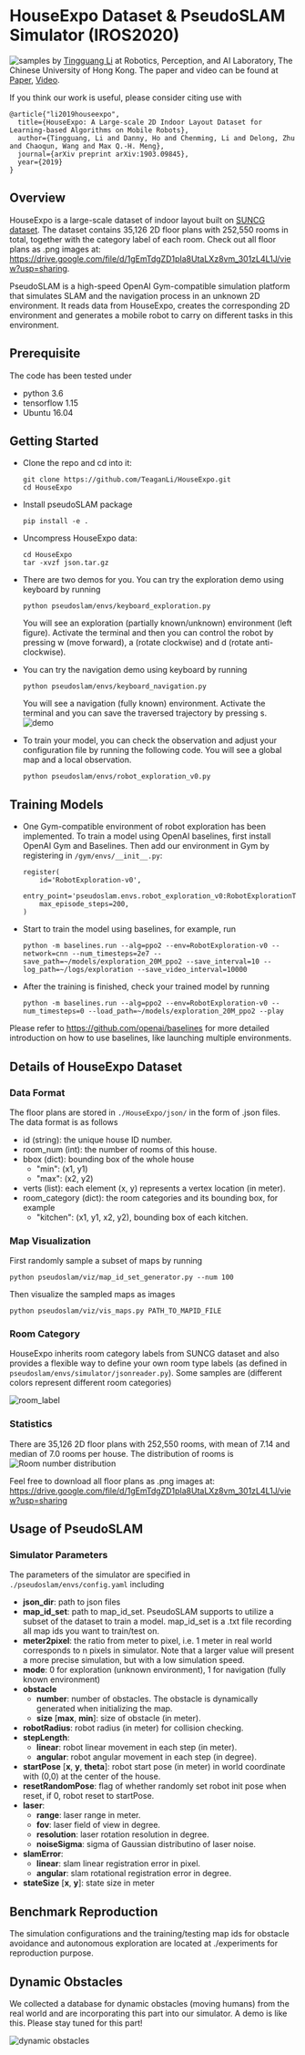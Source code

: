 # HouseExpo Dataset & PseudoSLAM Simulator (IROS2020)
![samples](http://www.ee.cuhk.edu.hk/~tgli/TingguangLi_files/collection.png)
by [Tingguang Li](http://www.ee.cuhk.edu.hk/~tgli/) at Robotics, Perception, and AI Laboratory, The Chinese University of Hong Kong. The paper and video can be found at [Paper](https://arxiv.org/abs/1903.09845), [Video](https://youtu.be/v7XPzj62OfE).

If you think our work is useful, please consider citing use with
```
@article{"li2019houseexpo",
  title={HouseExpo: A Large-scale 2D Indoor Layout Dataset for Learning-based Algorithms on Mobile Robots},
  author={Tingguang, Li and Danny, Ho and Chenming, Li and Delong, Zhu and Chaoqun, Wang and Max Q.-H. Meng},
  journal={arXiv preprint arXiv:1903.09845},
  year={2019}
}
```

## Overview
HouseExpo is a large-scale dataset of indoor layout built on [SUNCG dataset](http://suncg.cs.princeton.edu/#). The dataset contains 35,126 2D floor plans with 252,550 rooms in total, together with the category label of each room. Check out all floor plans as .png images at:
https://drive.google.com/file/d/1gEmTdgZD1pIa8UtaLXz8vm_301zL4L1J/view?usp=sharing.

PseudoSLAM is a high-speed OpenAI Gym-compatible simulation platform that simulates SLAM and the navigation process in an unknown 2D environment. It reads data from HouseExpo, creates the corresponding 2D environment and generates a mobile robot to carry on different tasks in this environment. 

## Prerequisite
The code has been tested under 
* python 3.6
* tensorflow 1.15
* Ubuntu 16.04

## Getting Started
- Clone the repo and cd into it:
  ```
  git clone https://github.com/TeaganLi/HouseExpo.git
  cd HouseExpo
  ```
- Install pseudoSLAM package
  ```
  pip install -e .
  ```
- Uncompress HouseExpo data:
  ```
  cd HouseExpo
  tar -xvzf json.tar.gz
  ```
- There are two demos for you. You can try the exploration demo using keyboard by running 
  ```
  python pseudoslam/envs/keyboard_exploration.py
  ```
  You will see an exploration (partially known/unknown) environment (left figure). Activate the terminal and then you can control the robot by pressing w (move forward), a (rotate clockwise) and d (rotate anti-clockwise). 
- You can try the navigation demo using keyboard by running
  ```
  python pseudoslam/envs/keyboard_navigation.py
  ```
  You will see a navigation (fully known) environment. Activate the terminal and you can save the traversed trajectory by pressing s.
  ![demo](http://www.ee.cuhk.edu.hk/~tgli/TingguangLi_files/simulator_demo.png)

- To train your model, you can check the observation and adjust your configuration file by running the following code. You will see a global map and a local observation.
  ```
  python pseudoslam/envs/robot_exploration_v0.py
  ```
  
## Training Models
- One Gym-compatible environment of robot exploration has been implemented. To train a model using OpenAI baselines, first install OpenAI Gym and Baselines. Then add our environment in Gym by registering in `/gym/envs/__init__.py`:
  ```
  register(
      id='RobotExploration-v0',
      entry_point='pseudoslam.envs.robot_exploration_v0:RobotExplorationT0',
      max_episode_steps=200,
  )
  ```
- Start to train the model using baselines, for example, run
  ```
  python -m baselines.run --alg=ppo2 --env=RobotExploration-v0 --network=cnn --num_timesteps=2e7 --save_path=~/models/exploration_20M_ppo2 --save_interval=10 --log_path=~/logs/exploration --save_video_interval=10000
  ```
- After the training is finished, check your trained model by running
  ```
  python -m baselines.run --alg=ppo2 --env=RobotExploration-v0 --num_timesteps=0 --load_path=~/models/exploration_20M_ppo2 --play
  ```
Please refer to https://github.com/openai/baselines for more detailed introduction on how to use baselines, like launching multiple environments.

## Details of HouseExpo Dataset
### Data Format
The floor plans are stored in `./HouseExpo/json/` in the form of .json files. The data format is as follows
* id (string): the unique house ID number.
* room_num (int): the number of rooms of this house.
* bbox (dict): bounding box of the whole house
   * "min": (x1, y1)
   * "max": (x2, y2)
* verts (list): each element (x, y) represents a vertex location (in meter).
* room_category (dict): the room categories and its bounding box, for example
   * "kitchen": (x1, y1, x2, y2), bounding box of each kitchen.

### Map Visualization
First randomly sample a subset of maps by running
```
python pseudoslam/viz/map_id_set_generator.py --num 100
```
Then visualize the sampled maps as images 
```
python pseudoslam/viz/vis_maps.py PATH_TO_MAPID_FILE
```
   
### Room Category
HouseExpo inherits room category labels from SUNCG dataset and  also provides a flexible way to define your own room type labels (as defined in `pseudoslam/envs/simulator/jsonreader.py`). Some samples are (different colors represent different room categories)

![room_label](http://www.ee.cuhk.edu.hk/~tgli/TingguangLi_files/room_label.png) 

### Statistics
There are 35,126 2D floor plans with 252,550 rooms, with mean of 7.14 and median of 7.0 rooms per house. The distribution of rooms is
![Room number distribution](http://www.ee.cuhk.edu.hk/~tgli/TingguangLi_files/room_label_dist.png)

Feel free to download all floor plans as .png images at:
https://drive.google.com/file/d/1gEmTdgZD1pIa8UtaLXz8vm_301zL4L1J/view?usp=sharing

## Usage of PseudoSLAM
### Simulator Parameters
The parameters of the simulator are specified in `./pseudoslam/envs/config.yaml` including
* **json_dir**: path to json files
* **map_id_set**: path to map_id_set. PseudoSLAM supports to utilize a subset of the dataset to train a model. map_id_set is a .txt file recording all map ids you want to train/test on.
* **meter2pixel**: the ratio from meter to pixel, i.e. 1 meter in real world corresponds to n pixels in simulator. Note that a larger value will present a more precise simulation, but with a low simulation speed.
* **mode**: 0 for exploration (unknown environment), 1 for navigation (fully known environment)
* **obstacle**
  * **number**: number of obstacles. The obstacle is dynamically generated when initializing the map.
  * **size** [**max**, **min**]: size of obstacle (in meter).
* **robotRadius**: robot radius (in meter) for collision checking.
* **stepLength**:
  * **linear**: robot linear movement in each step (in meter).
  * **angular**: robot angular movement in each step (in degree).
* **startPose** [**x**, **y**, **theta**]: robot start pose (in meter) in world coordinate with (0,0) at the center of the house.
* **resetRandomPose**: flag of whether randomly set robot init pose when reset, if 0, robot reset to startPose.
* **laser**:
  * **range**: laser range in meter.
  * **fov**: laser field of view in degree.
  * **resolution**: laser rotation resolution in degree.
  * **noiseSigma**: sigma of Gaussian distributino of laser noise.
* **slamError**:
  * **linear**: slam linear registration error in pixel.
  * **angular**: slam rotational registration error in degree.
* **stateSize** [**x**, **y**]: state size in meter

## Benchmark Reproduction
The simulation configurations and the training/testing map ids for obstacle avoidance and autonomous exploration are located at ./experiments for reproduction purpose.

## Dynamic Obstacles
We collected a database for dynamic obstacles (moving humans) from the real world and are incorporating this part into our simulator. A demo is like this. Please stay tuned for this part!

![dynamic obstacles](http://www.ee.cuhk.edu.hk/~tgli/TingguangLi_files/dynamic_obstacles.gif)



